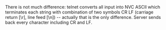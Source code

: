 There is not much difference: telnet converts all input into NVC ASCII which terminates each string with combination of two symbols CR LF (carriage return [\r], line feed [\n]) -- actually that is the only difference. Server sends back every character including CR and LF.
